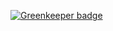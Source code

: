 
[![Greenkeeper badge](https://badges.greenkeeper.io/wmitsuda/buidlcoin.svg)](https://greenkeeper.io/)
